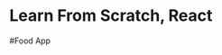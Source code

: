  # Learn From Scratch, React

 #Food App
 <!-- Header
    1. logo
    2.nav items
Body
    1.Search Bar
    2.Res container
        resturant cards
Footer -->